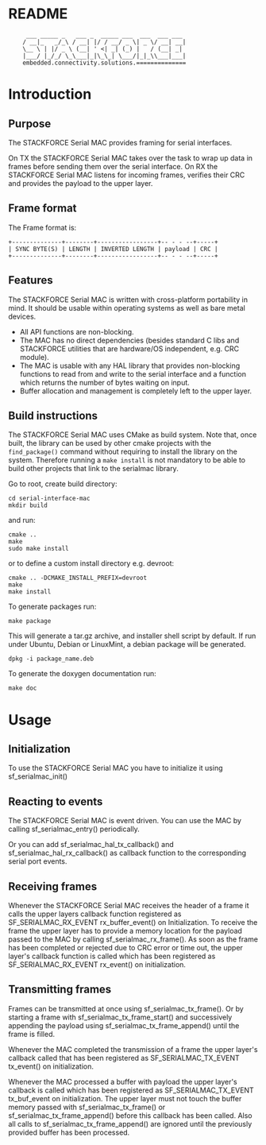 # README
```
     ___ _____ _   ___ _  _____ ___  ___  ___ ___
    / __|_   _/_\ / __| |/ / __/ _ \| _ \/ __| __|
    \__ \ | |/ _ \ (__| ' <| _| (_) |   / (__| _|
    |___/ |_/_/ \_\___|_|\_\_| \___/|_|_\\___|___|
    embedded.connectivity.solutions.==============
```

# Introduction

## Purpose

The STACKFORCE Serial MAC provides framing for serial interfaces.

On TX the STACKFORCE Serial MAC takes over the task to wrap up data in frames
before sending them over the serial interface.
On RX the STACKFORCE Serial MAC listens for incoming frames, verifies their
CRC and provides the payload to the upper layer.

## Frame format

The Frame format is:

    +--------------+--------+-----------------+-- - - --+-----+
    | SYNC BYTE(S) | LENGTH | INVERTED LENGTH | payload | CRC |
    +--------------+--------+-----------------+-- - - --+-----+

## Features

The STACKFORCE Serial MAC is written with cross-platform portability in mind.
It should be usable within operating systems as well as bare metal devices.

* All API functions are non-blocking.
* The MAC has no direct dependencies (besides standard C libs and
STACKFORCE utilities that are hardware/OS independent, e.g. CRC module).
* The MAC is usable with any HAL library that provides non-blocking
functions to read from and write to the serial interface and a function
which returns the number of bytes waiting on input.
* Buffer allocation and management is completely left to the upper layer.

## Build instructions

The STACKFORCE Serial MAC uses CMake as build system. Note that, once built, the library can be used by other cmake projects with the `find_package()` command without requiring to install the library on the system. Therefore running a `make install` is not mandatory to be able to build other projects that link to the serialmac library.

Go to root, create build directory:

    cd serial-interface-mac
    mkdir build

and run:

    cmake ..
    make
    sudo make install

or to define a custom install directory e.g. devroot:

    cmake .. -DCMAKE_INSTALL_PREFIX=devroot
    make
    make install

To generate packages run:

    make package

This will generate a tar.gz archive, and installer shell script by default.
If run under Ubuntu, Debian or LinuxMint, a debian package will be generated.

    dpkg -i package_name.deb

To generate the doxygen documentation run:

    make doc

# Usage

## Initialization

To use the STACKFORCE Serial MAC you have to initialize it using
sf_serialmac_init()

## Reacting to events

The STACKFORCE Serial MAC is event driven. You can use the MAC by calling
sf_serialmac_entry() periodically.

Or you can add sf_serialmac_hal_tx_callback() and
sf_serialmac_hal_rx_callback() as callback function to the corresponding
serial port events.

## Receiving frames

Whenever the STACKFORCE Serial MAC receives the header of a frame it calls
the upper layers callback function registered as SF_SERIALMAC_RX_EVENT
rx_buffer_event() on Initialization. To receive the frame the upper layer has
to provide a memory location for the payload passed to the MAC by calling
sf_serialmac_rx_frame(). As soon as the frame has been completed or rejected
due to CRC error or time out, the upper layer's callback function is called
which has been registered as SF_SERIALMAC_RX_EVENT rx_event() on
initialization.

## Transmitting frames

Frames can be transmitted at once using sf_serialmac_tx_frame(). Or by
starting a frame with sf_serialmac_tx_frame_start() and successively
appending the payload using sf_serialmac_tx_frame_append() until the frame
is filled.

Whenever the MAC completed the transmission of a frame the upper layer's
callback called that has been registered as SF_SERIALMAC_TX_EVENT tx_event()
on initialization.

Whenever the MAC processed a buffer with payload the upper layer's callback
is called which has been registered as SF_SERIALMAC_TX_EVENT tx_buf_event on
initialization. The upper layer must not touch the buffer memory passed with
sf_serialmac_tx_frame() or sf_serialmac_tx_frame_append() before this
callback has been called. Also all calls to sf_serialmac_tx_frame_append()
are ignored until the previously provided buffer has been processed.
